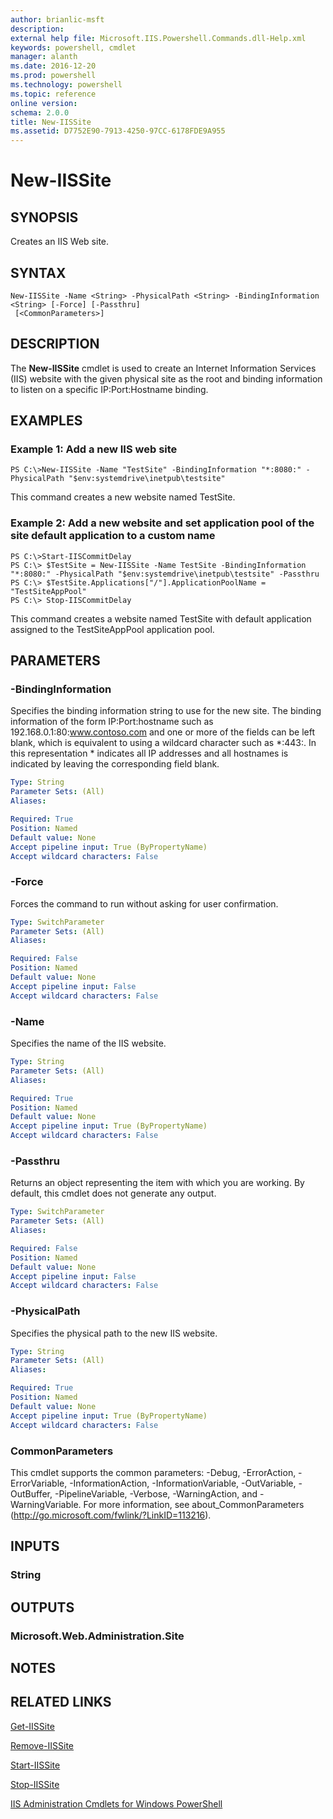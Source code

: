 ```yaml
---
author: brianlic-msft
description: 
external help file: Microsoft.IIS.Powershell.Commands.dll-Help.xml
keywords: powershell, cmdlet
manager: alanth
ms.date: 2016-12-20
ms.prod: powershell
ms.technology: powershell
ms.topic: reference
online version: 
schema: 2.0.0
title: New-IISSite
ms.assetid: D7752E90-7913-4250-97CC-6178FDE9A955
---
```


# New-IISSite

## SYNOPSIS
Creates an IIS Web site.

## SYNTAX

```
New-IISSite -Name <String> -PhysicalPath <String> -BindingInformation <String> [-Force] [-Passthru]
 [<CommonParameters>]
```

## DESCRIPTION
The **New-IISSite** cmdlet is used to create an Internet Information Services (IIS) website with the given physical site as the root and binding information to listen on a specific IP:Port:Hostname binding.

## EXAMPLES

### Example 1: Add a new IIS web site
```
PS C:\>New-IISSite -Name "TestSite" -BindingInformation "*:8080:" -PhysicalPath "$env:systemdrive\inetpub\testsite"
```

This command creates a new website named TestSite.

### Example 2: Add a new website and set application pool of the site default application to a custom name
```
PS C:\>Start-IISCommitDelay
PS C:\> $TestSite = New-IISSite -Name TestSite -BindingInformation "*:8080:" -PhysicalPath "$env:systemdrive\inetpub\testsite" -Passthru
PS C:\> $TestSite.Applications["/"].ApplicationPoolName = "TestSiteAppPool"
PS C:\> Stop-IISCommitDelay
```

This command creates a website named TestSite with default application assigned to the TestSiteAppPool application pool.

## PARAMETERS

### -BindingInformation
Specifies the binding information string to use for the new site.
The binding information of the form IP:Port:hostname such as 192.168.0.1:80:www.contoso.com and one or more of the fields can be left blank, which is equivalent to using a wildcard character such as *:443:.
In this representation *  indicates all IP addresses and all hostnames is indicated by leaving the corresponding field blank.

```yaml
Type: String
Parameter Sets: (All)
Aliases: 

Required: True
Position: Named
Default value: None
Accept pipeline input: True (ByPropertyName)
Accept wildcard characters: False
```

### -Force
Forces the command to run without asking for user confirmation.

```yaml
Type: SwitchParameter
Parameter Sets: (All)
Aliases: 

Required: False
Position: Named
Default value: None
Accept pipeline input: False
Accept wildcard characters: False
```

### -Name
Specifies the name of the IIS website.

```yaml
Type: String
Parameter Sets: (All)
Aliases: 

Required: True
Position: Named
Default value: None
Accept pipeline input: True (ByPropertyName)
Accept wildcard characters: False
```

### -Passthru
Returns an object representing the item with which you are working.
By default, this cmdlet does not generate any output.

```yaml
Type: SwitchParameter
Parameter Sets: (All)
Aliases: 

Required: False
Position: Named
Default value: None
Accept pipeline input: False
Accept wildcard characters: False
```

### -PhysicalPath
Specifies the physical path to the new IIS website.

```yaml
Type: String
Parameter Sets: (All)
Aliases: 

Required: True
Position: Named
Default value: None
Accept pipeline input: True (ByPropertyName)
Accept wildcard characters: False
```

### CommonParameters
This cmdlet supports the common parameters: -Debug, -ErrorAction, -ErrorVariable, -InformationAction, -InformationVariable, -OutVariable, -OutBuffer, -PipelineVariable, -Verbose, -WarningAction, and -WarningVariable. For more information, see about_CommonParameters (http://go.microsoft.com/fwlink/?LinkID=113216).

## INPUTS

### String

## OUTPUTS

### Microsoft.Web.Administration.Site

## NOTES

## RELATED LINKS

[Get-IISSite](./Get-IISSite.md)

[Remove-IISSite](./Remove-IISSite.md)

[Start-IISSite](./Start-IISSite.md)

[Stop-IISSite](./Stop-IISSite.md)

[IIS Administration Cmdlets for Windows PowerShell](./index.md)


